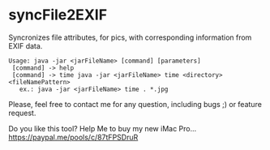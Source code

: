 # syncFile2EXIF
Syncronizes file attributes, for pics, with corresponding information from EXIF data.
 `````
 Usage: java -jar <jarFileName> [command] [parameters]
  [command] -> help
  [command] -> time java -jar <jarFileName> time <directory> <fileNamePattern>
    ex.: java -jar <jarFileName> time . *.jpg
 ````` 
Please, feel free to contact me for any question, including bugs ;) or feature request.

Do you like this tool?
Help Me to buy my new iMac Pro... https://paypal.me/pools/c/87tFPSDruR
